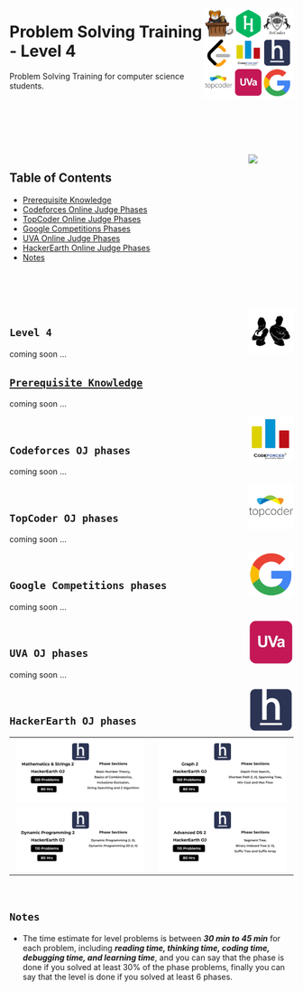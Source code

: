 <picture><img align="right" width="160" src="/logos/problem-solving-training.png"></img></picture>

# Problem Solving Training - Level 4
Problem Solving Training for computer science students.

<br><br><br><br>

<br>
<picture><img align="right" width="80" src="https://github.com/cs-MohamedAyman/cs-MohamedAyman/blob/master/repos-icons/agenda.png"></img></picture>

## Table of Contents
  * [Prerequisite Knowledge](#prerequisite-knowledge)
  * [Codeforces Online Judge Phases](#codeforces-oj-phases)
  * [TopCoder Online Judge Phases](#topcoder-oj-phases)
  * [Google Competitions Phases](#google-competitions-phases)
  * [UVA Online Judge Phases](#uva-oj-phases)
  * [HackerEarth Online Judge Phases](#hackerearth-oj-phases)
  * [Notes](#notes)

<br><br><br><br>
<picture><img align="right" width="80" src="/logos/level-4.png"></img></picture>

## `Level 4`

coming soon ...

## [`Prerequisite Knowledge`](https://github.com/cs-MohamedAyman/computer-science-trainings/blob/master/advanced-data-structures-and-algorithms/README.md)

coming soon ...

<picture><img align="right" width="80" src="/logos/codeforces.png"></img></picture>
<br>

## `Codeforces OJ phases`

coming soon ...

<picture><img align="right" width="80" src="/logos/topcoder.png"></img></picture>
<br>

## `TopCoder OJ phases`

coming soon ...

<picture><img align="right" width="80" src="/logos/googlecompetitions.png"></img></picture>
<br>

## `Google Competitions phases`

coming soon ...

<picture><img align="right" width="80" src="/logos/uva.png"></img></picture>
<br>

## `UVA OJ phases`

coming soon ...

<picture><img align="right" width="80" src="/logos/hackerearth.png"></img></picture>
<br>

## `HackerEarth OJ phases`

<table>
    <tbody>
        <tr>
<td align="center"><a href="/level-4/hackerearth/mathematics-strings">       <img width="95%" src="/logos/hackerearth-10.png"></img></a></td>
<td align="center"><a href="/level-4/hackerearth/graph">                     <img width="95%" src="/logos/hackerearth-12.png"></img></a></td>
        </tr>
        <tr>
<td align="center"><a href="/level-4/hackerearth/dynamic-programming">       <img width="95%" src="/logos/hackerearth-14.png"></img></a></td>
<td align="center"><a href="/level-4/hackerearth/advanced-data-structures">  <img width="95%" src="/logos/hackerearth-16.png"></img></a></td>
        </tr>
    </tbody>
</table>


<br>

## `Notes`

* The time estimate for level problems is between ***30 min to 45 min*** for each problem, including ***reading time, thinking time, coding time, debugging time, and learning time***, and you can say that the phase is done if you solved at least 30% of the phase problems, finally you can say that the level is done if you solved at least 6 phases.

<br>
